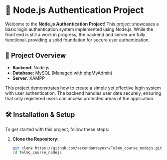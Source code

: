 # 🚀 Node.js Authentication Project

Welcome to the **Node.js Authentication Project**! This project showcases a basic login authentication system implemented using Node.js. While the front end is still a work in progress, the backend and server are fully functional, providing a solid foundation for secure user authentication.

## 📜 Project Overview

- **Backend**: Node.js
- **Database**: MySQL (Managed with phpMyAdmin)
- **Server**: XAMPP

This project demonstrates how to create a simple yet effective login system with user authentication. The backend handles user data securely, ensuring that only registered users can access protected areas of the application.

## 🛠️ Installation & Setup

To get started with this project, follow these steps:

1. **Clone the Repository**:
   ```bash
   git clone https://github.com/ascendantayush/Telmo_course_nodejs.git
   cd Telmo_course_nodejs
